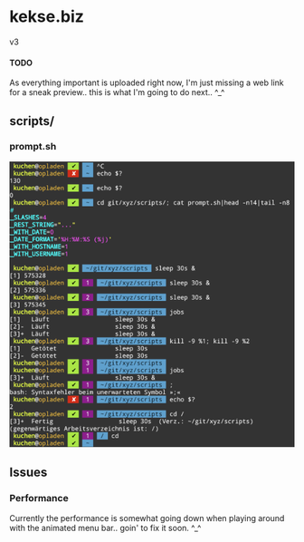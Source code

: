 # kekse.biz
v3

#### TODO
As everything important is uploaded right now, I'm just missing
a web link for a sneak preview.. this is what I'm going to do next.. ^_^

## scripts/

### prompt.sh
![prompt.sh](docs/prompt.sh.png)

## Issues

### Performance
Currently the performance is somewhat going down when playing
around with the animated menu bar.. goin' to fix it soon. ^_^

